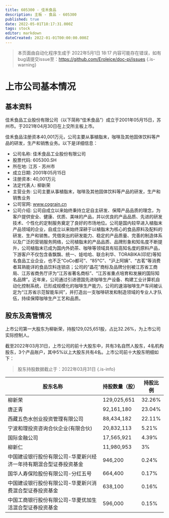 ```yaml
---
title: 605300 - 佳禾食品
description: 主板 - 食品 - 605300
published: true
date: 2022-05-01T18:17:31.000Z
tags: stock
editor: markdown
dateCreated: 2022-01-01T00:00:00.000Z
---
```


> 本页面由自动化程序生成于 2022年5月1日 18:17
> 内容可能存在错误，如有bug请提交issue至：https://github.com/Eroleice/doc-pi/issues
{.is-warning}

# 上市公司基本情况

## 基本资料

佳禾食品工业股份有限公司（以下简称“佳禾食品”）成立于2001年05月15日，苏州市。于2021年04月30日在上交所主板上市。

佳禾食品注册资本40,001万元，公司主要从事植脂末，咖啡及其他固体饮料等产品的研发，生产和销售业务。以下是详细信息：

- 公司名称: 佳禾食品工业股份有限公司
- 股票代码: 605300.SH
- 所在地: 江苏 - 苏州市
- 成立日期: 2001年05月15日
- 注册资本: 40,001万元
- 法定代表人: 柳新荣
- 主营业务: 公司主要从事植脂末，咖啡及其他固体饮料等产品的研发，生产和销售业务
- 公司官网: www.cograin.cn
- 公司介绍: 公司自成立以来始终秉持立足自主研发、保障产品品质的理念，为客户提供安全、健康、优质、美味的产品，并以优良的产品品质、先进的研发技术、个性化的定制服务奠定了良好的市场地位。公司是国内较早进入植脂末产品领域的企业，自成立以来始终深耕于以植脂末为核心的食品原料及配料的研发、生产和销售。凭借突出的研发能力、稳定的产品质量、完善的制造体系以及广泛的营销服务网络，公司植脂末的产品品质、品牌形象和知名度不断提升，公司植脂末已成为国内外奶茶、咖啡等领域具有较高知名度的原料产品，下游客户不仅包含香飘飘、统一、娃哈哈、联合利华、TORABIKA(印尼)等知名食品工业企业，也不乏“CoCo都可”、“85°C”、“沪上阿姨”、“古茗”等消费者耳熟能详的食品饮料连锁店；公司的“晶花”商标及品牌分别被江苏省工商局、江苏省商务厅评为“江苏省著名商标”、“江苏省重点培育和发展的国际知名品牌”。近年来，公司通过引进德国先进咖啡生产设备、构建工业计算机自动化控制系统，已形成规模化的咖啡生产能力，公司的速溶咖啡生产车间被认定为“江苏省示范智能车间”，并打造出一支咖啡研发和制造领域的专业人才队伍，持续保障咖啡生产工艺和品质。


## 股东及高管情况

上市公司第一大股东为柳新荣，持股129,025,651股，占比32.26%，为上市公司实际控制人。

截至2022年03月31日，上市公司的前十大股东中，共有3名自然人股东，4名机构股东，3个产品账户，其中5%以上大股东共有4名。上市公司前十大股东明细如下：

> 股东持股数据截止于：2022年03月31日
{.is-info}

| 股东名称 | 持股数量（股） | 持股比例 |
| --- | --- | --- |
| 柳新荣 | 129,025,651 | 32.26% |
| 唐正青 | 92,161,180 | 23.04% |
| 西藏五色水创业投资管理有限公司 | 88,434,182 | 22.11% |
| 宁波和理投资咨询合伙企业(有限合伙) | 20,832,113 | 5.21% |
| 国际金融公司 | 17,565,921 | 4.39% |
| 柳新仁 | 11,980,953 | 3% |
| 中国建设银行股份有限公司-华夏新兴经济一年持有期混合型证券投资基金 | 946,200 | 0.24% |
| 国华人寿保险股份有限公司-分红五号 | 664,400 | 0.17% |
| 中国建设银行股份有限公司-华夏新兴消费混合型证券投资基金 | 638,100 | 0.16% |
| 中国工商银行股份有限公司-华夏优加生活混合型证券投资基金 | 596,000 | 0.15% |




